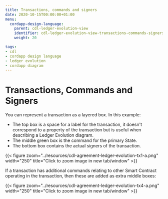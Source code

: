 ```yaml
---
title: Transactions, commands and signers
date: 2020-10-15T00:00:00+01:00
menu:
  cordapp-design-language:
    parent: cdl-ledger-evolution-view
    identifier: cdl-ledger-evolution-view-transactions-commands-signers
    weight: 20

tags:
- cdl
- cordapp design language
- ledger evolution
- cordapp diagram
---
```


# Transactions, Commands and Signers

You can represent a transaction as a layered box. In this example:

- The top box is a space for a label for the transaction, it doesn't correspond to a property of the transaction but is useful when describing a Ledger Evolution diagram.
- The middle green box is the command for the primary State.
- The bottom box contains the actual signers of the transaction.

{{< figure zoom="../resources/cdl-agreement-ledger-evolution-tx1-a.png" width="250" title="Click to zoom image in new tab/window" >}}


If a transaction has additional commands relating to other Smart Contract operating in the transaction, then these are added as extra middle boxes:

{{< figure zoom="../resources/cdl-agreement-ledger-evolution-tx4-a.png" width="250" title="Click to zoom image in new tab/window" >}}
